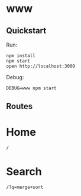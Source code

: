 # www

## Quickstart

Run:
```
npm install
npm start
open http://localhost:3000
```

Debug:
```
DEBUG=www npm start
```

## Routes

# Home
`/`

# Search
`/?q=merge+sort`
